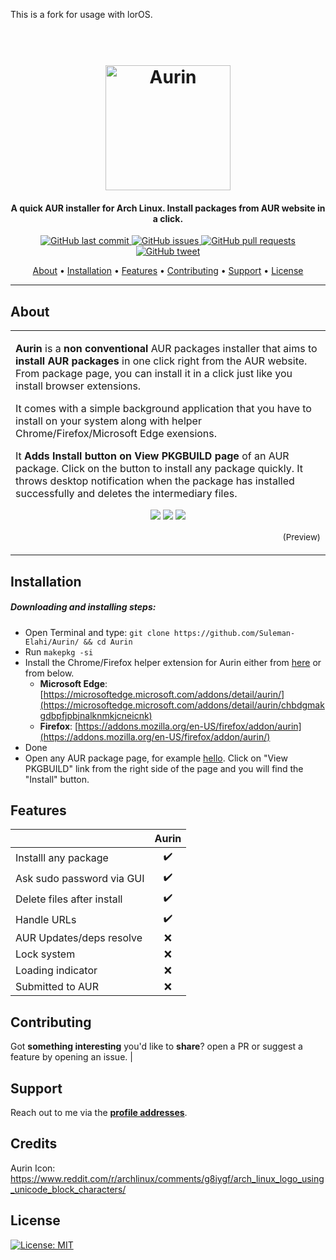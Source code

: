 This is a fork for usage with lorOS.

<h1 align="center">
  <br>
  <a href="https://github.com/Suleman-Elahi/Aurin"><img src="https://raw.githubusercontent.com/Suleman-Elahi/Aurin/main/data/aurin.png" alt=" Aurin" width="200px"></a>
</h1>

<h4 align="center">A quick AUR installer for Arch Linux. Install packages from AUR website in a click. </h4>

<p align="center">
    <a href="https://github.com/Suleman-Elahi/Aurin/commits">
    <img src="https://img.shields.io/github/commit-status/suleman-elahi/aurin/main/39679543820c4e15c8f8f0e9e4b5a1de60fd4eb2"
         alt="GitHub last commit">
    <a href="https://github.com/Suleman-Elahi/Aurin/issues">
    <img src="https://img.shields.io/github/issues-raw/suleman-elahi/Aurin"
         alt="GitHub issues">
    <a href="https://github.com/Suleman-Elahi/Aurin/pulls">
    <img src="https://img.shields.io/github/issues-pr-raw/suleman-elahi/aurin"
         alt="GitHub pull requests">
    <a href="https://twitter.com/intent/tweet?text=Try%20a%20new%20weird%20AUR%20installer%3A%20https%3A//github.com/Suleman-Elahi/Aurin/">
    <img src="https://img.shields.io/twitter/url/https/github.com/ArmynC/ArminC-AutoExec.svg?style=flat-square&logo=twitter"
         alt="GitHub tweet">
</p>

<p align="center">
  <a href="#about">About</a> •
  <a href="#installation">Installation</a> •
  <a href="#features">Features</a> •
  <a href="#contributing">Contributing</a> •
  <a href="#support">Support</a> •
  <a href="#license">License</a>
</p>

---

## About

<table>
<tr>
<td>

**Aurin** is a **non conventional** AUR packages installer that aims to **install AUR packages** in one click right from the AUR website. From package page, you can install it in a click just like you install browser extensions.

It comes with a simple background application that you have to install on your system along with helper Chrome/Firefox/Microsoft Edge exensions.

It **Adds Install button on View PKGBUILD page** of an AUR package. Click on the button to install any package quickly. It throws desktop notification when the package has installed successfully and deletes the intermediary files.
<p align="center">
<img src="https://raw.githubusercontent.com/Suleman-Elahi/Aurin/main/data/aurin-in-action.png">
<img src="https://raw.githubusercontent.com/Suleman-Elahi/Aurin/main/data/aurin-installed.png">
<img src="https://raw.githubusercontent.com/Suleman-Elahi/Aurin/main/data/aurin-sudo.png">  
</p>
<p align="right">
<sub>(Preview)</sub>
</p>

</td>
</tr>
</table>

## Installation

##### Downloading and installing steps:
* Open Terminal and type: `git clone https://github.com/Suleman-Elahi/Aurin/ && cd Aurin`
* Run `makepkg -si`
* Install the Chrome/Firefox helper extension for Aurin either from [here](https://github.com/Suleman-Elahi/Aurin/tree/main/Aurin_Extension) or from below.
  * **Microsoft Edge**: [https://microsoftedge.microsoft.com/addons/detail/aurin/](https://microsoftedge.microsoft.com/addons/detail/aurin/chbdgmakgdbpfjpbjnalknmkjcneicnk)
  * **Firefox**: [https://addons.mozilla.org/en-US/firefox/addon/aurin](https://addons.mozilla.org/en-US/firefox/addon/aurin/)
* Done
* Open any AUR package page, for example [hello](https://aur.archlinux.org/packages/hello). Click on "View PKGBUILD" link from the right side of the page and you will find the "Install" button.

## Features

|                            |       Aurin       |
| -------------------------- | :----------------:|
| Installl any package       |         ✔️        |
| Ask sudo password via GUI  |         ✔️        |
| Delete files after install |         ✔️        |
| Handle URLs                |         ✔️        |
| AUR Updates/deps resolve   |         ❌        |
| Lock system                |         ❌        |
| Loading indicator          |         ❌        |
| Submitted to AUR           |         ❌        |

## Contributing

Got **something interesting** you'd like to **share**? open a PR or suggest a feature by opening an issue.                                       |

## Support

Reach out to me via the **[profile addresses](https://github.com/Suleman-Elahi)**.

## Credits

Aurin Icon: https://www.reddit.com/r/archlinux/comments/g8iygf/arch_linux_logo_using_unicode_block_characters/

## License

[![License: MIT](https://img.shields.io/github/license/suleman-elahi/Aurin)](https://tldrlegal.com/license/mit-license)
